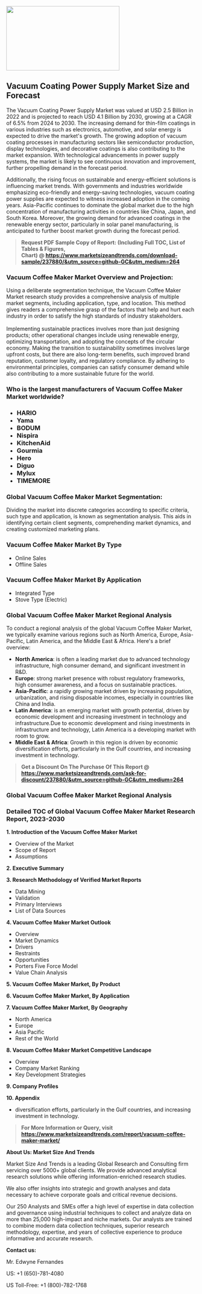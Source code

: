 <p><img class="alignnone size-medium wp-image-20088" src="https://ffe5etoiles.com/wp-content/uploads/2024/12/MST1-300x171.png" alt="" width="300" height="171" /></p><h2>Vacuum Coating Power Supply Market Size and Forecast</h2><p>The Vacuum Coating Power Supply Market was valued at USD 2.5 Billion in 2022 and is projected to reach USD 4.1 Billion by 2030, growing at a CAGR of 6.5% from 2024 to 2030. The increasing demand for thin-film coatings in various industries such as electronics, automotive, and solar energy is expected to drive the market's growth. The growing adoption of vacuum coating processes in manufacturing sectors like semiconductor production, display technologies, and decorative coatings is also contributing to the market expansion. With technological advancements in power supply systems, the market is likely to see continuous innovation and improvement, further propelling demand in the forecast period.</p><p>Additionally, the rising focus on sustainable and energy-efficient solutions is influencing market trends. With governments and industries worldwide emphasizing eco-friendly and energy-saving technologies, vacuum coating power supplies are expected to witness increased adoption in the coming years. Asia-Pacific continues to dominate the global market due to the high concentration of manufacturing activities in countries like China, Japan, and South Korea. Moreover, the growing demand for advanced coatings in the renewable energy sector, particularly in solar panel manufacturing, is anticipated to further boost market growth during the forecast period.</p></p><blockquote id="" class=""><strong>Request PDF Sample Copy of Report: (Including Full TOC, List of Tables &amp; Figures, Chart)&nbsp;@&nbsp;<strong><a href="https://www.marketsizeandtrends.com/download-sample/237880/&utm_source=github-GC&utm_medium=264" target="_blank">https://www.marketsizeandtrends.com/download-sample/237880/&utm_source=github-GC&utm_medium=264</a></strong></strong></blockquote><h3 id="" class="">Vacuum Coffee Maker Market&nbsp;Overview and Projection:</h3><p id="" class="">Using a deliberate segmentation technique, the Vacuum Coffee Maker Market research study provides a comprehensive analysis of multiple market segments, including application, type, and location. This method gives readers a comprehensive grasp of the factors that help and hurt each industry in order to satisfy the high standards of industry stakeholders. <br /> <br />Implementing sustainable practices involves more than just designing products; other operational changes include using renewable energy, optimizing transportation, and adopting the concepts of the circular economy. Making the transition to sustainability sometimes involves large upfront costs, but there are also long-term benefits, such improved brand reputation, customer loyalty, and regulatory compliance. By adhering to environmental principles, companies can satisfy consumer demand while also contributing to a more sustainable future for the world.</p><h3 id="" class="">Who is the largest manufacturers of&nbsp;Vacuum Coffee Maker Market worldwide?</h3><h3 class=""><p><ul><li>HARIO </li><li> Yama </li><li> BODUM </li><li> Nispira </li><li> KitchenAid </li><li> Gourmia </li><li> Hero </li><li> Diguo </li><li> Mylux </li><li> TIMEMORE</li></ul></p></h3><h3 id="" class="">Global&nbsp;Vacuum Coffee Maker Market Segmentation:</h3><p id="" class="">Dividing the market into discrete categories according to specific criteria, such type and application, is known as segmentation analysis. This aids in identifying certain client segments, comprehending market dynamics, and creating customized marketing plans.</p><h3 id="" class="">Vacuum Coffee Maker Market&nbsp;By Type</h3><p><p><ul><li>Online Sales</li><li> Offline Sales</p></li></ul></p></p><h3 id="" class="">Vacuum Coffee Maker Market&nbsp;By Application</h3><p class=""><p><ul><li>Integrated Type</li><li> Stove Type (Electric)</li></ul></p></p><h3 id="" class="">Global Vacuum Coffee Maker Market Regional Analysis</h3><p id="" class="">To conduct a regional analysis of the global Vacuum Coffee Maker Market, we typically examine various regions such as North America, Europe, Asia-Pacific, Latin America, and the Middle East &amp; Africa. Here's a brief overview:</p><ul><li><strong>North America</strong>: is often a leading market due to advanced technology infrastructure, high consumer demand, and significant investment in R&amp;D.</li><li><strong>Europe</strong>: strong market presence with robust regulatory frameworks, high consumer awareness, and a focus on sustainable practices.</li><li><strong>Asia-Pacific</strong>: a rapidly growing market driven by increasing population, urbanization, and rising disposable incomes, especially in countries like China and India.</li><li><strong>Latin America</strong>: is an emerging market with growth potential, driven by economic development and increasing investment in technology and infrastructure.Due to economic development and rising investments in infrastructure and technology, Latin America is a developing market with room to grow.</li><li><strong>Middle East &amp; Africa</strong>: Growth in this region is driven by economic diversification efforts, particularly in the Gulf countries, and increasing investment in technology.</li></ul><blockquote id="" class=""><strong>Get a Discount On The Purchase Of This Report @ <strong><a href="https://www.marketsizeandtrends.com/ask-for-discount/237880/&utm_source=github-GC&utm_medium=264" target="_blank">https://www.marketsizeandtrends.com/ask-for-discount/237880/&utm_source=github-GC&utm_medium=264</a></strong></strong></blockquote><h3 id="" class="">Global Vacuum Coffee Maker Market Regional Analysis</h3><h3 id="" class="">Detailed TOC of Global Vacuum Coffee Maker Market Research Report, 2023-2030</h3><p id="" class=""><strong>1. Introduction of the Vacuum Coffee Maker Market</strong></p><ul><li>Overview of the Market</li><li>Scope of Report</li><li>Assumptions</li></ul><p id="" class=""><strong>2. Executive Summary</strong></p><p id="" class=""><strong>3. Research Methodology of Verified Market Reports</strong></p><ul><li>Data Mining</li><li>Validation</li><li>Primary Interviews</li><li>List of Data Sources</li></ul><p id="" class=""><strong>4. Vacuum Coffee Maker Market Outlook</strong></p><ul><li>Overview</li><li>Market Dynamics</li><li>Drivers</li><li>Restraints</li><li>Opportunities</li><li>Porters Five Force Model</li><li>Value Chain Analysis</li></ul><p id="" class=""><strong>5. Vacuum Coffee Maker Market, By Product</strong></p><p id="" class=""><strong>6. Vacuum Coffee Maker Market, By Application</strong></p><p id="" class=""><strong>7. Vacuum Coffee Maker Market, By Geography</strong></p><ul><li>North America</li><li>Europe</li><li>Asia Pacific</li><li>Rest of the World</li></ul><p id="" class=""><strong>8. Vacuum Coffee Maker Market Competitive Landscape</strong></p><ul><li>Overview</li><li>Company Market Ranking</li><li>Key Development Strategies</li></ul><p id="" class=""><strong>9. Company Profiles</strong></p><p id="" class=""><strong>10. Appendix</strong></p><ul><li>diversification efforts, particularly in the Gulf countries, and increasing investment in technology.</li></ul><blockquote id="" class=""><strong>For More Information or Query, visit <strong><strong><a href="https://www.marketsizeandtrends.com/report/vacuum-coffee-maker-market/" target="_blank">https://www.marketsizeandtrends.com/report/vacuum-coffee-maker-market/</a></strong></strong></strong></blockquote><p id="" class=""><strong>About Us: Market Size And Trends</strong></p><p id="" class="">Market Size And Trends is a leading Global Research and Consulting firm servicing over 5000+ global clients. We provide advanced analytical research solutions while offering information-enriched research studies.</p><p id="" class="">We also offer insights into strategic and growth analyses and data necessary to achieve corporate goals and critical revenue decisions.</p><p id="" class="">Our 250 Analysts and SMEs offer a high level of expertise in data collection and governance using industrial techniques to collect and analyze data on more than 25,000 high-impact and niche markets. Our analysts are trained to combine modern data collection techniques, superior research methodology, expertise, and years of collective experience to produce informative and accurate research.</p><p id="" class=""><strong>Contact us:</strong></p><p id="" class="">Mr. Edwyne Fernandes</p><p id="" class="">US: +1 (650)-781-4080</p><p id="" class="">US Toll-Free: +1 (800)-782-1768</p>
